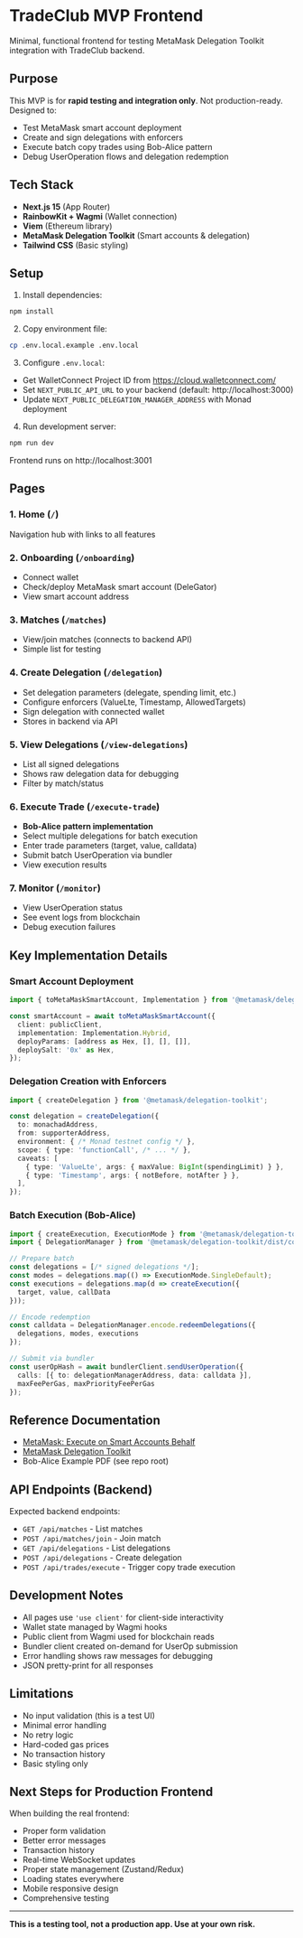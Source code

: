 # TradeClub MVP Frontend

Minimal, functional frontend for testing MetaMask Delegation Toolkit integration with TradeClub backend.

## Purpose

This MVP is for **rapid testing and integration only**. Not production-ready. Designed to:
- Test MetaMask smart account deployment
- Create and sign delegations with enforcers
- Execute batch copy trades using Bob-Alice pattern
- Debug UserOperation flows and delegation redemption

## Tech Stack

- **Next.js 15** (App Router)
- **RainbowKit + Wagmi** (Wallet connection)
- **Viem** (Ethereum library)
- **MetaMask Delegation Toolkit** (Smart accounts & delegation)
- **Tailwind CSS** (Basic styling)

## Setup

1. Install dependencies:
```bash
npm install
```

2. Copy environment file:
```bash
cp .env.local.example .env.local
```

3. Configure `.env.local`:
- Get WalletConnect Project ID from https://cloud.walletconnect.com/
- Set `NEXT_PUBLIC_API_URL` to your backend (default: http://localhost:3000)
- Update `NEXT_PUBLIC_DELEGATION_MANAGER_ADDRESS` with Monad deployment

4. Run development server:
```bash
npm run dev
```

Frontend runs on http://localhost:3001

## Pages

### 1. Home (`/`)
Navigation hub with links to all features

### 2. Onboarding (`/onboarding`)
- Connect wallet
- Check/deploy MetaMask smart account (DeleGator)
- View smart account address

### 3. Matches (`/matches`)
- View/join matches (connects to backend API)
- Simple list for testing

### 4. Create Delegation (`/delegation`)
- Set delegation parameters (delegate, spending limit, etc.)
- Configure enforcers (ValueLte, Timestamp, AllowedTargets)
- Sign delegation with connected wallet
- Stores in backend via API

### 5. View Delegations (`/view-delegations`)
- List all signed delegations
- Shows raw delegation data for debugging
- Filter by match/status

### 6. Execute Trade (`/execute-trade`)
- **Bob-Alice pattern implementation**
- Select multiple delegations for batch execution
- Enter trade parameters (target, value, calldata)
- Submit batch UserOperation via bundler
- View execution results

### 7. Monitor (`/monitor`)
- View UserOperation status
- See event logs from blockchain
- Debug execution failures

## Key Implementation Details

### Smart Account Deployment
```typescript
import { toMetaMaskSmartAccount, Implementation } from '@metamask/delegation-toolkit';

const smartAccount = await toMetaMaskSmartAccount({
  client: publicClient,
  implementation: Implementation.Hybrid,
  deployParams: [address as Hex, [], [], []],
  deploySalt: '0x' as Hex,
});
```

### Delegation Creation with Enforcers
```typescript
import { createDelegation } from '@metamask/delegation-toolkit';

const delegation = createDelegation({
  to: monachadAddress,
  from: supporterAddress,
  environment: { /* Monad testnet config */ },
  scope: { type: 'functionCall', /* ... */ },
  caveats: [
    { type: 'ValueLte', args: { maxValue: BigInt(spendingLimit) } },
    { type: 'Timestamp', args: { notBefore, notAfter } },
  ],
});
```

### Batch Execution (Bob-Alice)
```typescript
import { createExecution, ExecutionMode } from '@metamask/delegation-toolkit';
import { DelegationManager } from '@metamask/delegation-toolkit/dist/contracts';

// Prepare batch
const delegations = [/* signed delegations */];
const modes = delegations.map(() => ExecutionMode.SingleDefault);
const executions = delegations.map(d => createExecution({
  target, value, callData
}));

// Encode redemption
const calldata = DelegationManager.encode.redeemDelegations({
  delegations, modes, executions
});

// Submit via bundler
const userOpHash = await bundlerClient.sendUserOperation({
  calls: [{ to: delegationManagerAddress, data: calldata }],
  maxFeePerGas, maxPriorityFeePerGas
});
```

## Reference Documentation

- [MetaMask: Execute on Smart Accounts Behalf](https://docs.metamask.io/delegation-toolkit/guides/delegation/execute-on-smart-accounts-behalf)
- [MetaMask Delegation Toolkit](https://docs.metamask.io/delegation-toolkit/)
- Bob-Alice Example PDF (see repo root)

## API Endpoints (Backend)

Expected backend endpoints:
- `GET /api/matches` - List matches
- `POST /api/matches/join` - Join match
- `GET /api/delegations` - List delegations
- `POST /api/delegations` - Create delegation
- `POST /api/trades/execute` - Trigger copy trade execution

## Development Notes

- All pages use `'use client'` for client-side interactivity
- Wallet state managed by Wagmi hooks
- Public client from Wagmi used for blockchain reads
- Bundler client created on-demand for UserOp submission
- Error handling shows raw messages for debugging
- JSON pretty-print for all responses

## Limitations

- No input validation (this is a test UI)
- Minimal error handling
- No retry logic
- Hard-coded gas prices
- No transaction history
- Basic styling only

## Next Steps for Production Frontend

When building the real frontend:
- Proper form validation
- Better error messages
- Transaction history
- Real-time WebSocket updates
- Proper state management (Zustand/Redux)
- Loading states everywhere
- Mobile responsive design
- Comprehensive testing

---

**This is a testing tool, not a production app. Use at your own risk.**
